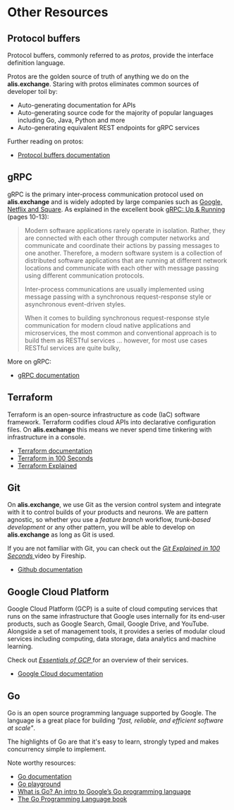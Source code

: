 # Other Resources

## Protocol buffers
Protocol buffers, commonly referred to as _protos_, provide the interface definition language. 

Protos are the golden source of truth of anything we do on the **alis.exchange**. Staring with protos eliminates common sources of developer toil by:
- Auto-generating documentation for APIs
- Auto-generating source code for the majority of popular languages including Go, Java, Python and more
- Auto-generating equivalent REST endpoints for gRPC services

Further reading on protos:
- [Protocol buffers documentation](https://developers.google.com/protocol-buffers)

## gRPC
gRPC is the primary inter-process communication protocol used on **alis.exchange** and is widely adopted by large companies
such as [Google, Netflix and Square](https://grpc.io/about/#whos-using-grpc-and-why").
As explained in the excellent book [gRPC: Up & Running]("https://www.amazon.com/gRPC-Running-Building-Applications-Kubernetes/dp/1492058335")
(pages 10-13):

> Modern software applications rarely operate in isolation. Rather, they are connected with each other through computer
> networks and communicate and coordinate their actions by passing messages to one another. Therefore, a modern software
> system is a collection of distributed software applications that are running at different network locations and
> communicate with each other with message passing using different communication protocols.
>
> Inter-process communications are usually implemented using message passing with a synchronous request-response style
> or asynchronous event-driven styles.
>
> When it comes to building synchronous request-response style communication for modern cloud native applications and
> microservices, the most common and conventional approach is to build them as RESTful services ...
> however, for most use cases RESTful services are quite bulky,

More on gRPC:
- [gRPC documentation](https://grpc.io/docs/)  
## Terraform
Terraform is an open-source infrastructure as code (IaC) software framework. 
Terraform codifies cloud APIs into declarative configuration files. On **alis.exchange** this means we never spend time tinkering with infrastructure in a console.
- [Terraform documentation](https://www.terraform.io/intro)
- [Terraform in 100 Seconds](https://www.youtube.com/watch?v=tomUWcQ0P3k)
- [Terraform Explained](https://www.youtube.com/watch?v=HmxkYNv1ksg)


## Git
On **alis.exchange**, we use Git as the version control system and integrate with it to control builds of your products
and neurons. We are pattern agnostic, so whether you use a _feature branch_ workflow, _trunk-based development_ or any
other pattern, you will be able to develop on **alis.exchange** as long as Git is used.

If you are not familiar with Git, you can check out the <a href="https://www.youtube.com/watch?v=hwP7WQkmECE" target="_blank">
_Git Explained in 100 Seconds_ </a> video by Fireship.

- [Github documentation](https://docs.github.com/en)

## Google Cloud Platform

Google Cloud Platform (GCP) is a suite of cloud computing services that runs on the same infrastructure that Google uses internally for its end-user products, such as Google Search, Gmail, Google Drive, and YouTube. Alongside a set of management tools, it provides a series of modular cloud services including computing, data storage, data analytics and machine learning.

Check out [_Essentials of GCP_ ](https://www.youtube.com/watch?v=4D3X6Xl5c_Y) for an overview of their services.

- [Google Cloud documentation](https://cloud.google.com/docs) 

## Go
Go is an open source programming language supported by Google. 
The language is a great place for building _"fast, reliable, and efficient software at scale"_. 

The highlights of Go are that it's easy to learn, strongly typed and makes concurrency simple to implement.

Note worthy resources:

- [Go documentation](https://go.dev/doc/) 
- [Go playground](https://go.dev/play/) 
- [What is Go? An intro to Google’s Go programming language](https://acloudguru.com/blog/engineering/what-is-go-an-intro-to-googles-go-programming-language-aka-golang) 
- [The Go Programming Language book](https://www.gopl.io/) 